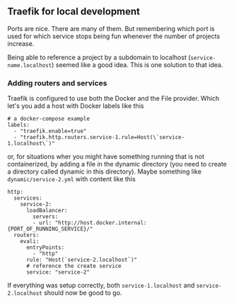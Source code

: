 ## Traefik for local development

Ports are nice. There are many of them. But remembering which port is used for which service
stops being fun whenever the number of projects increase.

Being able to reference a project by a subdomain to localhost (`service-name.localhost`) seemed
like a good idea. This is one solution to that idea.

### Adding routers and services

Traefik is configured to use both the Docker and the File provider. Which let's you add a host
with Docker labels like this

```
# a docker-compose example
labels:
  - "traefik.enable=true"
  - "traefik.http.routers.service-1.rule=Host(\`service-1.localhost\`)"
```

or, for situations wher you might have something running that is not containerized, by
adding a file in the dynamic directory (you need to create a directory called dynamic
in this directory). Maybe something like `dynamic/service-2.yml` with
content like this

```
http:
  services:
    service-2:
      loadBalancer:
        servers:
        - url: "http://host.docker.internal:{PORT_OF_RUNNING_SERVICE}/"
  routers:
    evali:
      entryPoints:
        - "http"
      rule: "Host(`service-2.localhost`)"
      # reference the create service
      service: "service-2"
```

If everything was setup correctly, both `service-1.localhost` and `service-2.localhost`
should now be good to go.
